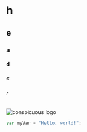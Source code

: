# h
## e
### a
#### d
##### e
###### r

![conspicuous logo](https://avatars.githubusercontent.com/u/120684401?s=64&v=4)

``` javascript
var myVar = "Hello, world!";
```
